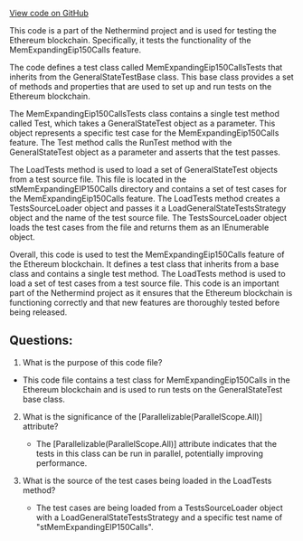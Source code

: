 [View code on GitHub](https://github.com/NethermindEth/nethermind/src/Nethermind/Ethereum.Blockchain.Test/MemExpandingEip150CallsTests.cs)

This code is a part of the Nethermind project and is used for testing the Ethereum blockchain. Specifically, it tests the functionality of the MemExpandingEip150Calls feature. 

The code defines a test class called MemExpandingEip150CallsTests that inherits from the GeneralStateTestBase class. This base class provides a set of methods and properties that are used to set up and run tests on the Ethereum blockchain. 

The MemExpandingEip150CallsTests class contains a single test method called Test, which takes a GeneralStateTest object as a parameter. This object represents a specific test case for the MemExpandingEip150Calls feature. The Test method calls the RunTest method with the GeneralStateTest object as a parameter and asserts that the test passes. 

The LoadTests method is used to load a set of GeneralStateTest objects from a test source file. This file is located in the stMemExpandingEIP150Calls directory and contains a set of test cases for the MemExpandingEip150Calls feature. The LoadTests method creates a TestsSourceLoader object and passes it a LoadGeneralStateTestsStrategy object and the name of the test source file. The TestsSourceLoader object loads the test cases from the file and returns them as an IEnumerable<GeneralStateTest> object. 

Overall, this code is used to test the MemExpandingEip150Calls feature of the Ethereum blockchain. It defines a test class that inherits from a base class and contains a single test method. The LoadTests method is used to load a set of test cases from a test source file. This code is an important part of the Nethermind project as it ensures that the Ethereum blockchain is functioning correctly and that new features are thoroughly tested before being released.
## Questions: 
 1. What is the purpose of this code file?
   - This code file contains a test class for MemExpandingEip150Calls in the Ethereum blockchain and is used to run tests on the GeneralStateTest base class.

2. What is the significance of the [Parallelizable(ParallelScope.All)] attribute?
   - The [Parallelizable(ParallelScope.All)] attribute indicates that the tests in this class can be run in parallel, potentially improving performance.

3. What is the source of the test cases being loaded in the LoadTests method?
   - The test cases are being loaded from a TestsSourceLoader object with a LoadGeneralStateTestsStrategy and a specific test name of "stMemExpandingEIP150Calls".